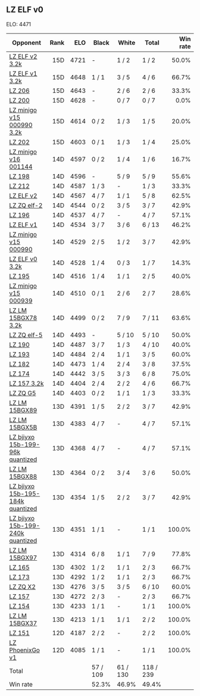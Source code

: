 ## LZ ELF v0 ##

ELO: 4471

Opponent | Rank | ELO | Black | White | Total | Win rate
---------|-----:|----:|-------|-------|-------|-------:
[LZ ELF v2 3.2k](LZ%20ELF%20v2%203.2k.md) | 15D | 4721 | - | 1 / 2 | 1 / 2 | 50.0%
[LZ ELF v1 3.2k](LZ%20ELF%20v1%203.2k.md) | 15D | 4648 | 1 / 1 | 3 / 5 | 4 / 6 | 66.7%
[LZ 206](LZ%20206.md) | 15D | 4643 | - | 2 / 6 | 2 / 6 | 33.3%
[LZ 200](LZ%20200.md) | 15D | 4628 | - | 0 / 7 | 0 / 7 | 0.0%
[LZ minigo v15 000990 3.2k](LZ%20minigo%20v15%20000990%203.2k.md) | 15D | 4614 | 0 / 2 | 1 / 3 | 1 / 5 | 20.0%
[LZ 202](LZ%20202.md) | 15D | 4603 | 0 / 1 | 1 / 3 | 1 / 4 | 25.0%
[LZ minigo v16 001144](LZ%20minigo%20v16%20001144.md) | 14D | 4597 | 0 / 2 | 1 / 4 | 1 / 6 | 16.7%
[LZ 198](LZ%20198.md) | 14D | 4596 | - | 5 / 9 | 5 / 9 | 55.6%
[LZ 212](LZ%20212.md) | 14D | 4587 | 1 / 3 | - | 1 / 3 | 33.3%
[LZ ELF v2](LZ%20ELF%20v2.md) | 14D | 4567 | 4 / 7 | 1 / 1 | 5 / 8 | 62.5%
[LZ ZQ elf-2](LZ%20ZQ%20elf-2.md) | 14D | 4544 | 0 / 2 | 3 / 5 | 3 / 7 | 42.9%
[LZ 196](LZ%20196.md) | 14D | 4537 | 4 / 7 | - | 4 / 7 | 57.1%
[LZ ELF v1](LZ%20ELF%20v1.md) | 14D | 4534 | 3 / 7 | 3 / 6 | 6 / 13 | 46.2%
[LZ minigo v15 000990](LZ%20minigo%20v15%20000990.md) | 14D | 4529 | 2 / 5 | 1 / 2 | 3 / 7 | 42.9%
[LZ ELF v0 3.2k](LZ%20ELF%20v0%203.2k.md) | 14D | 4528 | 1 / 4 | 0 / 3 | 1 / 7 | 14.3%
[LZ 195](LZ%20195.md) | 14D | 4516 | 1 / 4 | 1 / 1 | 2 / 5 | 40.0%
[LZ minigo v15 000939](LZ%20minigo%20v15%20000939.md) | 14D | 4510 | 0 / 1 | 2 / 6 | 2 / 7 | 28.6%
[LZ LM 15BGX78 3.2k](LZ%20LM%2015BGX78%203.2k.md) | 14D | 4499 | 0 / 2 | 7 / 9 | 7 / 11 | 63.6%
[LZ ZQ elf-5](LZ%20ZQ%20elf-5.md) | 14D | 4493 | - | 5 / 10 | 5 / 10 | 50.0%
[LZ 190](LZ%20190.md) | 14D | 4487 | 3 / 7 | 1 / 3 | 4 / 10 | 40.0%
[LZ 193](LZ%20193.md) | 14D | 4484 | 2 / 4 | 1 / 1 | 3 / 5 | 60.0%
[LZ 182](LZ%20182.md) | 14D | 4473 | 1 / 4 | 2 / 4 | 3 / 8 | 37.5%
[LZ 174](LZ%20174.md) | 14D | 4442 | 3 / 5 | 3 / 3 | 6 / 8 | 75.0%
[LZ 157 3.2k](LZ%20157%203.2k.md) | 14D | 4404 | 2 / 4 | 2 / 2 | 4 / 6 | 66.7%
[LZ ZQ G5](LZ%20ZQ%20G5.md) | 14D | 4403 | 0 / 2 | 1 / 1 | 1 / 3 | 33.3%
[LZ LM 15BGX89](LZ%20LM%2015BGX89.md) | 13D | 4391 | 1 / 5 | 2 / 2 | 3 / 7 | 42.9%
[LZ LM 15BGX5B](LZ%20LM%2015BGX5B.md) | 13D | 4383 | 4 / 7 | - | 4 / 7 | 57.1%
[LZ bjiyxo 15b-199-96k quantized](LZ%20bjiyxo%2015b-199-96k%20quantized.md) | 13D | 4368 | 4 / 7 | - | 4 / 7 | 57.1%
[LZ LM 15BGX88](LZ%20LM%2015BGX88.md) | 13D | 4364 | 0 / 2 | 3 / 4 | 3 / 6 | 50.0%
[LZ bjiyxo 15b-195-184k quantized](LZ%20bjiyxo%2015b-195-184k%20quantized.md) | 13D | 4354 | 1 / 5 | 2 / 2 | 3 / 7 | 42.9%
[LZ bjiyxo 15b-199-240k quantized](LZ%20bjiyxo%2015b-199-240k%20quantized.md) | 13D | 4351 | 1 / 1 | - | 1 / 1 | 100.0%
[LZ LM 15BGX97](LZ%20LM%2015BGX97.md) | 13D | 4314 | 6 / 8 | 1 / 1 | 7 / 9 | 77.8%
[LZ 165](LZ%20165.md) | 13D | 4302 | 1 / 2 | 1 / 1 | 2 / 3 | 66.7%
[LZ 173](LZ%20173.md) | 13D | 4292 | 1 / 2 | 1 / 1 | 2 / 3 | 66.7%
[LZ ZQ X2](LZ%20ZQ%20X2.md) | 13D | 4276 | 3 / 5 | 3 / 5 | 6 / 10 | 60.0%
[LZ 157](LZ%20157.md) | 13D | 4272 | 2 / 3 | - | 2 / 3 | 66.7%
[LZ 154](LZ%20154.md) | 13D | 4233 | 1 / 1 | - | 1 / 1 | 100.0%
[LZ LM 15BGX37](LZ%20LM%2015BGX37.md) | 13D | 4213 | 1 / 1 | 1 / 1 | 2 / 2 | 100.0%
[LZ 151](LZ%20151.md) | 12D | 4187 | 2 / 2 | - | 2 / 2 | 100.0%
[LZ PhoenixGo v1](LZ%20PhoenixGo%20v1.md) | 12D | 4085 | 1 / 1 | - | 1 / 1 | 100.0%
Total | | | 57 / 109 | 61 / 130 | 118 / 239 | 
Win rate| | | 52.3% | 46.9% | 49.4% | 
